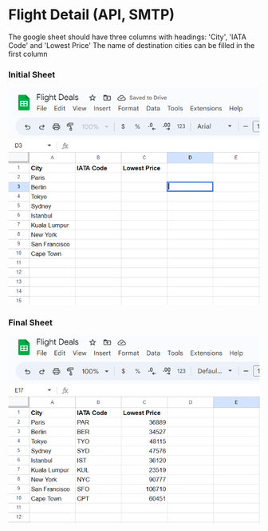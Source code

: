 # Flight Detail (API, SMTP)

The google sheet should have three columns with headings: 'City', 'IATA Code' and 'Lowest Price'
The name of destination cities can be filled in the first column

### Initial Sheet
![Example of google sheet](https://github.com/Priyanshu120503/Flight-Detail-API-SMTP/blob/main/images/screenshot_1.png)

### Final Sheet
![Example of google sheet](https://github.com/Priyanshu120503/Flight-Detail-API-SMTP/blob/main/images/screenshot_2.png)
